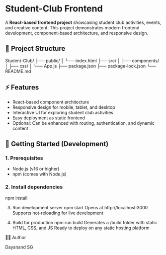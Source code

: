 # Student-Club Frontend

A **React-based frontend project** showcasing student club activities, events, and creative content. This project demonstrates modern frontend development, component-based architecture, and responsive design.


## 📂 Project Structure

Student-Club/
├── public/
│ └── index.html
├── src/
│ ├── components/
│ ├── css/
│ └── App.js
├── package.json
├── package-lock.json
└── README.md

## ⚡ Features

- React-based component architecture
- Responsive design for mobile, tablet, and desktop
- Interactive UI for exploring student club activities
- Easy deployment as static frontend
- Optional: Can be enhanced with routing, authentication, and dynamic content


## 🚀 Getting Started (Development)

### 1. Prerequisites
- Node.js (v16 or higher)
- npm (comes with Node.js)

### 2. Install dependencies
npm install

3. Run development server
npm start
Opens at http://localhost:3000
Supports hot-reloading for live development

4. Build for production
npm run build
Generates a /build folder with static HTML, CSS, and JS
Ready to deploy on any static hosting platform


👨‍💻 Author

Dayanand SG
